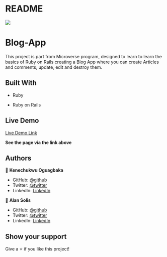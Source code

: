 # README

![](https://img.shields.io/badge/Microverse-blueviolet)

# Blog-App

This project is part from Microverse program, designed to learn to learn the basics of Ruby on Rails creating a Blog App where you can create Articles and comments, update, edit and destroy them.


## Built With

- Ruby

- Ruby on Rails


## Live Demo

[Live Demo Link]()

**See the page via the link above**

  

## Authors

👤 **Kenechukwu Oguagbaka**

- GitHub: [@github]()
- Twitter: [@twitter]()
- LinkedIn: [LinkedIn]()


👤 **Alan Solis**

- GitHub: [@github](https://github.com/warblo001)
- Twitter: [@twitter](https://twitter.com/Alan55572391)
- LinkedIn: [LinkedIn](https://www.linkedin.com/in/alan-solis)

## Show your support

Give a ⭐️ if you like this project!
